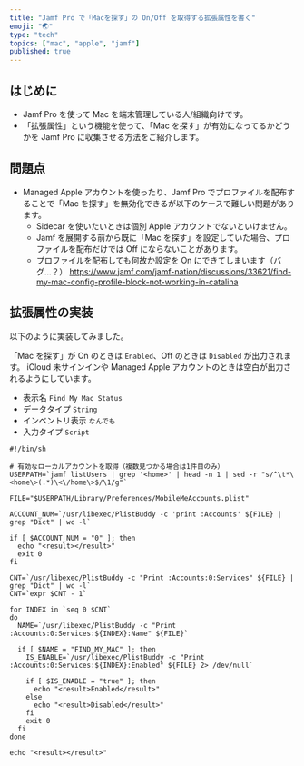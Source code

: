 ```yaml
---
title: "Jamf Pro で「Macを探す」の On/Off を取得する拡張属性を書く"
emoji: "🌏"
type: "tech"
topics: ["mac", "apple", "jamf"]
published: true
---
```


## はじめに

- Jamf Pro を使って Mac を端末管理している人/組織向けです。
- 「拡張属性」という機能を使って、「Mac を探す」が有効になってるかどうかを Jamf Pro に収集させる方法をご紹介します。

## 問題点

- Managed Apple アカウントを使ったり、Jamf Pro でプロファイルを配布することで「Mac を探す」を無効化できるが以下のケースで難しい問題があります。
  - Sidecar を使いたいときは個別 Apple アカウントでないといけません。
  - Jamf を展開する前から既に「Mac を探す」を設定していた場合、プロファイルを配布だけでは Off にならないことがあります。
  - プロファイルを配布しても何故か設定を On にできてしまいます（バグ…？）
<https://www.jamf.com/jamf-nation/discussions/33621/find-my-mac-config-profile-block-not-working-in-catalina>

## 拡張属性の実装

以下のように実装してみました。

「Mac を探す」が On のときは `Enabled`、Off のときは `Disabled` が出力されます。
iCloud 未サインインや Managed Apple アカウントのときは空白が出力されるようにしています。

- 表示名 `Find My Mac Status`
- データタイプ `String`
- インベントリ表示 `なんでも`
- 入力タイプ `Script`

``` shell
#!/bin/sh

# 有効なローカルアカウントを取得（複数見つかる場合は1件目のみ）
USERPATH=`jamf listUsers | grep '<home>' | head -n 1 | sed -r "s/^\t*\<home\>(.*)\<\/home\>$/\1/g"`

FILE="$USERPATH/Library/Preferences/MobileMeAccounts.plist"

ACCOUNT_NUM=`/usr/libexec/PlistBuddy -c 'print :Accounts' ${FILE} | grep "Dict" | wc -l`

if [ $ACCOUNT_NUM = "0" ]; then
  echo "<result></result>"
  exit 0
fi

CNT=`/usr/libexec/PlistBuddy -c "Print :Accounts:0:Services" ${FILE} | grep "Dict" | wc -l`
CNT=`expr $CNT - 1`

for INDEX in `seq 0 $CNT`
do
  NAME=`/usr/libexec/PlistBuddy -c "Print :Accounts:0:Services:${INDEX}:Name" ${FILE}`

  if [ $NAME = "FIND_MY_MAC" ]; then
    IS_ENABLE=`/usr/libexec/PlistBuddy -c "Print :Accounts:0:Services:${INDEX}:Enabled" ${FILE} 2> /dev/null`

    if [ $IS_ENABLE = "true" ]; then
      echo "<result>Enabled</result>"
    else
      echo "<result>Disabled</result>"
    fi
    exit 0
  fi
done

echo "<result></result>"

```

